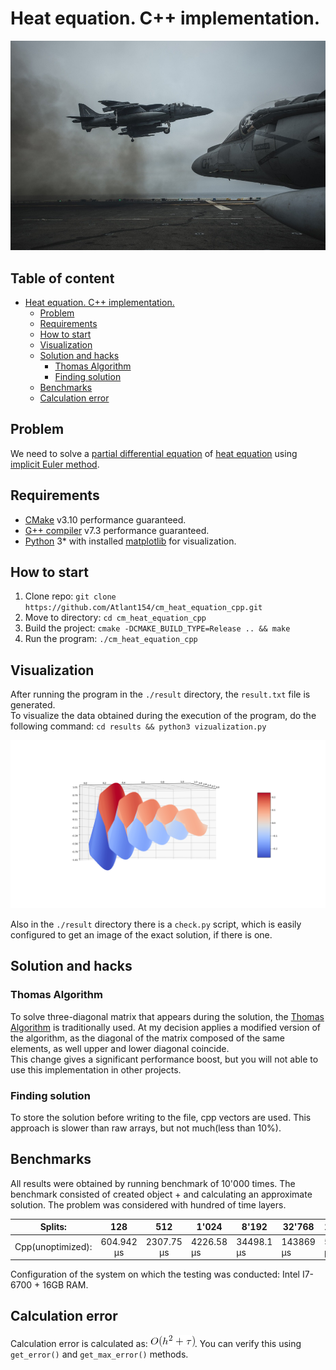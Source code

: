 # Heat equation. C++ implementation.

![Logo](docs/logo.jpg)

## Table of content

- [Heat equation. C++ implementation.](#heat-equation-c---implementation)
  * [Problem](#problem)
  * [Requirements](#requirements)
  * [How to start](#how-to-start)
  * [Visualization](#visualization)
  * [Solution and hacks](#solution-and-hacks)
    + [Thomas Algorithm](#thomas-algorithm)
    + [Finding solution](#finding-solution)
  * [Benchmarks](#benchmarks)
  * [Calculation error](#calculation-error)

## Problem

We need to solve a [partial differential equation](https://en.wikipedia.org/wiki/Partial_differential_equation) of [heat equation](https://en.wikipedia.org/wiki/Heat_equation) using [implicit Euler method](https://en.wikipedia.org/wiki/Backward_Euler_method).  

## Requirements

* [CMake](https://cmake.org/) v3.10 performance guaranteed.
* [G++ compiler](https://gcc.gnu.org/) v7.3 performance guaranteed.
* [Python](https://www.python.org/) 3* with installed [matplotlib](https://matplotlib.org/) for visualization.

## How to start

1. Clone repo: `git clone https://github.com/Atlant154/cm_heat_equation_cpp.git`
2. Move to directory: `cd cm_heat_equation_cpp`
3. Build the project: `cmake -DCMAKE_BUILD_TYPE=Release .. && make`
4. Run the program: `./cm_heat_equation_cpp`

## Visualization

After running the program in the `./result` directory, the `result.txt` file is generated.  
To visualize the data obtained during the execution of the program, do the following command: `cd results && python3 vizualization.py`

![Visualization](docs/vis.png)

Also in the `./result` directory there is a `check.py` script, which is easily configured to get an image of the exact solution,
if there is one.

## Solution and hacks

### Thomas Algorithm

To solve three-diagonal matrix that appears during the solution, the
[Thomas Algorithm](https://en.wikipedia.org/wiki/Tridiagonal_matrix_algorithm) is traditionally used.
At my decision applies a modified version of the algorithm, as the diagonal of the matrix composed of
the same elements, as well upper and lower diagonal coincide.  
This change gives a significant performance boost, but you will not able to use this implementation
in other projects.

### Finding solution

To store the solution before writing to the file, cpp vectors are used. This approach is slower than
raw arrays, but not much(less than 10%).

## Benchmarks

All results were obtained by running benchmark of 10'000 times. The benchmark consisted of created object + and calculating an approximate solution. The problem was considered with hundred of time layers.

|      Splits:      |     128    |     512    | 1'024      | 8'192      | 32'768    | 131'072   |
|:-----------------:|:----------:|:----------:|------------|------------|-----------|-----------|
| Cpp(unoptimized): | 604.942 μs | 2307.75 μs | 4226.58 μs | 34498.1 μs | 143869 μs | 579175 μs |

Configuration of the system on which the testing was conducted: Intel I7-6700 + 16GB RAM.

## Calculation error

Calculation error is calculated as: ![error](docs/error.png). You can verify this using `get_error()` and `get_max_error()` methods.
